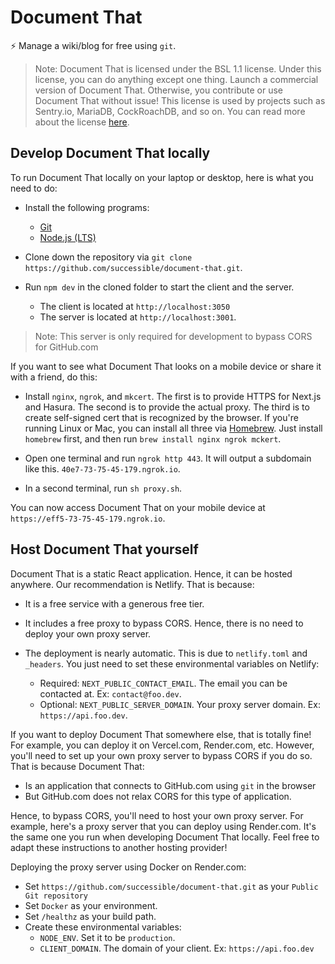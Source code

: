 # Document That

⚡ Manage a wiki/blog for free using `git`.

> Note: Document That is licensed under the BSL 1.1 license. Under this license, you can do anything except one thing. Launch a commercial version of Document That. Otherwise, you contribute or use Document That without issue! This license is used by projects such as Sentry.io, MariaDB, CockRoachDB, and so on. You can read more about the license [here](https://open.sentry.io/licensing).

## Develop Document That locally

To run Document That locally on your laptop or desktop, here is what you need to do:

- Install the following programs:

  - [Git](https://git-scm.com/downloads)
  - [Node.js (LTS)](https://nodejs.org/en/)

- Clone down the repository via `git clone https://github.com/successible/document-that.git`.

- Run `npm dev` in the cloned folder to start the client and the server.

  - The client is located at `http://localhost:3050`
  - The server is located at `http://localhost:3001`.

> Note: This server is only required for development to bypass CORS for GitHub.com

If you want to see what Document That looks on a mobile device or share it with a friend, do this:

- Install `nginx`, `ngrok`, and `mkcert`. The first is to provide HTTPS for Next.js and Hasura. The second is to provide the actual proxy. The third is to create self-signed cert that is recognized by the browser. If you're running Linux or Mac, you can install all three via [Homebrew](https://brew.sh/). Just install `homebrew` first, and then run `brew install nginx ngrok mckert`.

- Open one terminal and run `ngrok http 443`. It will output a subdomain like this. `40e7-73-75-45-179.ngrok.io`.

- In a second terminal, run `sh proxy.sh`.

You can now access Document That on your mobile device at `https://eff5-73-75-45-179.ngrok.io`.

## Host Document That yourself

Document That is a static React application. Hence, it can be hosted anywhere. Our recommendation is Netlify. That is because:

- It is a free service with a generous free tier.
- It includes a free proxy to bypass CORS. Hence, there is no need to deploy your own proxy server.
- The deployment is nearly automatic. This is due to `netlify.toml` and `_headers`. You just need to set these environmental variables on Netlify:

  - Required: `NEXT_PUBLIC_CONTACT_EMAIL`. The email you can be contacted at. Ex: `contact@foo.dev`.
  - Optional: `NEXT_PUBLIC_SERVER_DOMAIN`. Your proxy server domain. Ex: `https://api.foo.dev`.

If you want to deploy Document That somewhere else, that is totally fine! For example, you can deploy it on Vercel.com, Render.com, etc. However, you'll need to set up your own proxy server to bypass CORS if you do so. That is because Document That:

- Is an application that connects to GitHub.com using `git` in the browser
- But GitHub.com does not relax CORS for this type of application.

Hence, to bypass CORS, you'll need to host your own proxy server. For example, here's a proxy server that you can deploy using Render.com. It's the same one you run when developing Document That locally. Feel free to adapt these instructions to another hosting provider!

Deploying the proxy server using Docker on Render.com:

- Set `https://github.com/successible/document-that.git` as your `Public Git repository`
- Set `Docker` as your environment.
- Set `/healthz` as your build path.
- Create these environmental variables:
  - `NODE_ENV`. Set it to be `production`.
  - `CLIENT_DOMAIN`. The domain of your client. Ex: `https://api.foo.dev`
